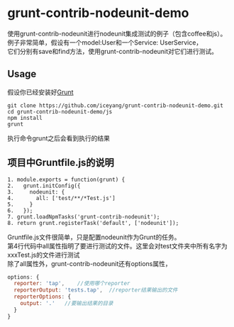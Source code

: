 # grunt-contrib-nodeunit-demo
使用grunt-contrib-nodeunit进行nodeunit集成测试的例子（包含coffee和js）。  
例子非常简单，假设有一个model:User和一个Service: UserService，  
它们分别有save和find方法，使用grunt-contrib-nodeunit对它们进行测试。  

## Usage
假设你已经安装好[Grunt](http://gruntjs.com/)
```shell
git clone https://github.com/iceyang/grunt-contrib-nodeunit-demo.git
cd grunt-contrib-nodeunit-demo/js
npm install
grunt
```
执行命令grunt之后会看到执行的结果

## 项目中Gruntfile.js的说明
    1. module.exports = function(grunt) {
    2.   grunt.initConfig({
    3.     nodeunit: {
    4.       all: ['test/**/*Test.js']
    5.     }
    6.   });
    7. grunt.loadNpmTasks('grunt-contrib-nodeunit');
    8. return grunt.registerTask('default', ['nodeunit']);
Gruntfile.js文件很简单，只是配置nodeunit作为Grunt的任务。  
第4行代码中all属性指明了要进行测试的文件。这里会对test文件夹中所有名字为xxxTest.js的文件进行测试  
除了all属性外，grunt-contrib-nodeunit还有options属性，
```js
options: {
  reporter: 'tap',    //使用哪个reporter
  reporterOutput: 'tests.tap',  //reporter结果输出的文件
  reporterOptions: {
    output: '.'   //要输出结果的目录
  }
}
```